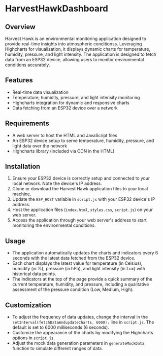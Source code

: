 # HarvestHawkDashboard

## Overview

Harvest Hawk is an environmental monitoring application designed to provide real-time insights into atmospheric conditionss. Leveraging Highcharts for visualization, it displays dynamic charts for temperature, humidity, pressure, and light intensity. The application is designed to fetch data from an ESP32 device, allowing users to monitor environmental conditions accurately.

## Features

- Real-time data visualization
- Temperature, humidity, pressure, and light intensity monitoring
- Highcharts integration for dynamic and responsive charts
- Data fetching from an ESP32 device over a network

## Requirements

- A web server to host the HTML and JavaScript files
- An ESP32 device setup to serve temperature, humidity, pressure, and light data over the network
- Highcharts library (included via CDN in the HTML)

## Installation

1. Ensure your ESP32 device is correctly setup and connected to your local network. Note the device's IP address.
2. Clone or download the Harvest Hawk application files to your local machine.
3. Update the `ESP_HOST` variable in `script.js` with your ESP32 device's IP address.
4. Host the application files (`index.html`, `styles.css`, `script.js`) on your web server.
5. Access the application through your web server's address to start monitoring the environmental conditions.

## Usage

- The application automatically updates the charts and indicators every 6 seconds with the latest data fetched from the ESP32 device.
- Each chart displays the latest value for temperature (in Celsius), humidity (in %), pressure (in hPa), and light intensity (in Lux) with historical data points.
- The indicators at the top of the page provide a quick summary of the current temperature, humidity, and pressure, including a qualitative assessment of the pressure condition (Low, Medium, High).

## Customization

- To adjust the frequency of data updates, change the interval in the `setInterval(fetchDataAndupdateCharts, 6000);` line in `script.js`. The default is set to 6000 milliseconds (6 seconds).
- Customize the appearance of the charts by modifying the Highcharts options in `script.js`.
- Adjust the mock data generation parameters in `generateMockData` function to simulate different ranges of data.
